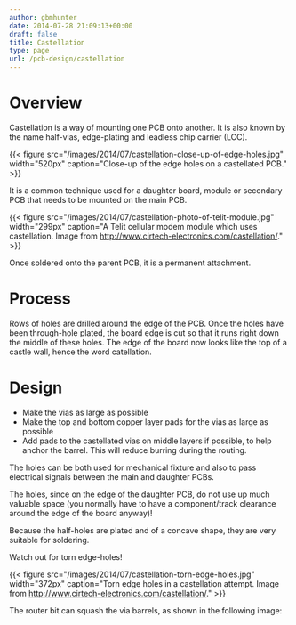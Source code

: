 ```yaml
---
author: gbmhunter
date: 2014-07-28 21:09:13+00:00
draft: false
title: Castellation
type: page
url: /pcb-design/castellation
---
```


# Overview

Castellation is a way of mounting one PCB onto another. It is also known by the name half-vias, edge-plating and leadless chip carrier (LCC).

{{< figure src="/images/2014/07/castellation-close-up-of-edge-holes.jpg" width="520px" caption="Close-up of the edge holes on a castellated PCB."  >}}

It is a common technique used for a daughter board, module or secondary PCB that needs to be mounted on the main PCB.

{{< figure src="/images/2014/07/castellation-photo-of-telit-module.jpg" width="299px" caption="A Telit cellular modem module which uses castellation. Image from http://www.cirtech-electronics.com/castellation/."  >}}

Once soldered onto the parent PCB, it is a permanent attachment.

# Process

Rows of holes are drilled around the edge of the PCB. Once the holes have been through-hole plated, the board edge is cut so that it runs right down the middle of these holes. The edge of the board now looks like the top of a castle wall, hence the word catellation.

# Design

* Make the vias as large as possible
* Make the top and bottom copper layer pads for the vias as large as possible
* Add pads to the castellated vias on middle layers if possible, to help anchor the barrel. This will reduce burring during the routing.

The holes can be both used for mechanical fixture and also to pass electrical signals between the main and daughter PCBs.

The holes, since on the edge of the daughter PCB, do not use up much valuable space (you normally have to have a component/track clearance around the edge of the board anyway)!

Because the half-holes are plated and of a concave shape, they are very suitable for soldering.

Watch out for torn edge-holes!

{{< figure src="/images/2014/07/castellation-torn-edge-holes.jpg" width="372px" caption="Torn edge holes in a castellation attempt. Image from http://www.cirtech-electronics.com/castellation/."  >}}

The router bit can squash the via barrels, as shown in the following image:
